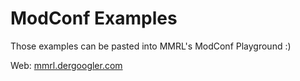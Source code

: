 # ModConf Examples

Those examples can be pasted into MMRL's ModConf Playground :)

Web: [mmrl.dergoogler.com](https://mmrl.dergoogler.com)
